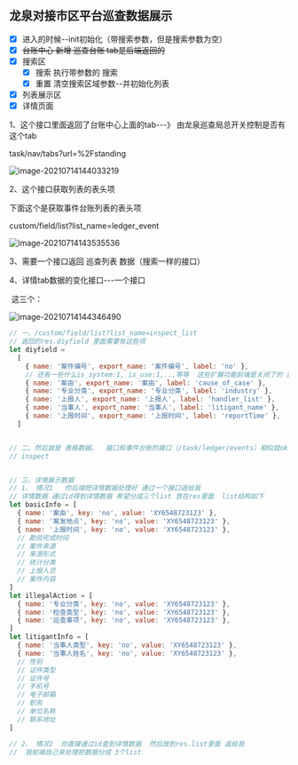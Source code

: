 ## 龙泉对接市区平台巡查数据展示

+ [x] 进入的时候--init初始化（带搜索参数，但是搜索参数为空）
+ [x] ~~台账中心 新增 巡查台账 tab是后端返回的~~
+ [x] 搜索区
  + [x] 搜索 执行带参数的 搜索
  + [x] 重置 清空搜索区域参数--并初始化列表
+ [x] 列表展示区
+ [x] 详情页面

1、这个接口里面返回了台账中心上面的tab---》 由龙泉巡查局总开关控制是否有这个tab

task/nav/tabs?url=%2Fstanding

![image-20210714144033219](C:\Users\Admin\AppData\Roaming\Typora\typora-user-images\image-20210714144033219.png)

2、这个接口获取列表的表头项

下面这个是获取事件台账列表的表头项

custom/field/list?list_name=ledger_event

![image-20210714143535536](C:\Users\Admin\AppData\Roaming\Typora\typora-user-images\image-20210714143535536.png)

3、需要一个接口返回 巡查列表 数据（搜索一样的接口）

4、详情tab数据的变化接口---一个接口

​	这三个：

![image-20210714144346490](C:\Users\Admin\AppData\Roaming\Typora\typora-user-images\image-20210714144346490.png)







```js
// 一、/custom/field/list?list_name=inspect_list
// 返回的res.diyfield 里面需要有这些项
let diyfield =
  [
    { name: '案件编号', export_name: '案件编号', label: 'no' },  
    // 还有一些什么is_system:1, is_use:1,...等等  这些扩展功能前端是关闭了的 数据可以返回 前端不会使用
    { name: '案由', export_name: '案由', label: 'cause_of_case' },
    { name: '专业分类', export_name: '专业分类', label: 'industry' },
    { name: '上报人', export_name: '上报人', label: 'handler_list' },
    { name: '当事人', export_name: '当事人', label: 'litigant_name' },
    { name: '上报时间', export_name: '上报时间', label: 'reportTime' },
  ]


// 二、然后就是 表格数据。  接口和事件台账的接口（/task/ledger/events）相似就ok(请求参数和返回结构)
// inspect


// 三、详情展示数据
// 1、 情况1   你后端把详情数据处理好 通过一个接口返给我
// 详情数据 通过id得到详情数据 希望分成三个list 放在res里面  list结构如下
let basicInfo = [
  { name: '案由', key: 'no', value: 'XY6548723123' },
  { name: '案发地点', key: 'no', value: 'XY6548723123' },
  { name: '上报时间', key: 'no', value: 'XY6548723123' },
  // 勘验完成时间
  // 案件来源
  // 来源形式
  // 统计分类
  // 上报人员
  // 案件内容
]
let illegalAction = [
  { name: '专业分类', key: 'no', value: 'XY6548723123' },
  { name: '检查类型', key: 'no', value: 'XY6548723123' },
  { name: '巡查事项', key: 'no', value: 'XY6548723123' },
]
let litigantInfo = [
  { name: '当事人类型', key: 'no', value: 'XY6548723123' },
  { name: '当事人姓名', key: 'no', value: 'XY6548723123' },
  // 性别
  // 证件类型
  // 证件号
  // 手机号
  // 电子邮箱
  // 职务
  // 单位名称
  // 联系地址
]

// 2、 情况2  你直接通过id查到详情数据  然后放到res.list里面 返给我
//  我前端自己来处理把数据分成 3个list
```

